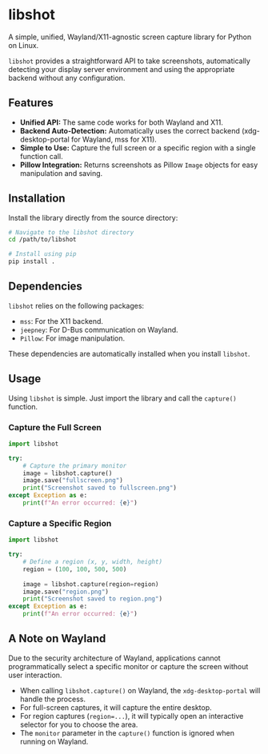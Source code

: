 # libshot

A simple, unified, Wayland/X11-agnostic screen capture library for Python on Linux.

`libshot` provides a straightforward API to take screenshots, automatically detecting your display server environment and using the appropriate backend without any configuration.

## Features

- **Unified API:** The same code works for both Wayland and X11.
- **Backend Auto-Detection:** Automatically uses the correct backend (xdg-desktop-portal for Wayland, mss for X11).
- **Simple to Use:** Capture the full screen or a specific region with a single function call.
- **Pillow Integration:** Returns screenshots as Pillow `Image` objects for easy manipulation and saving.

## Installation

Install the library directly from the source directory:

```bash
# Navigate to the libshot directory
cd /path/to/libshot

# Install using pip
pip install .
```

## Dependencies

`libshot` relies on the following packages:

- `mss`: For the X11 backend.
- `jeepney`: For D-Bus communication on Wayland.
- `Pillow`: For image manipulation.

These dependencies are automatically installed when you install `libshot`.

## Usage

Using `libshot` is simple. Just import the library and call the `capture()` function.

### Capture the Full Screen

```python
import libshot

try:
    # Capture the primary monitor
    image = libshot.capture()
    image.save("fullscreen.png")
    print("Screenshot saved to fullscreen.png")
except Exception as e:
    print(f"An error occurred: {e}")
```

### Capture a Specific Region

```python
import libshot

try:
    # Define a region (x, y, width, height)
    region = (100, 100, 500, 500)
    
    image = libshot.capture(region=region)
    image.save("region.png")
    print("Screenshot saved to region.png")
except Exception as e:
    print(f"An error occurred: {e}")
```

## A Note on Wayland

Due to the security architecture of Wayland, applications cannot programmatically select a specific monitor or capture the screen without user interaction. 

- When calling `libshot.capture()` on Wayland, the `xdg-desktop-portal` will handle the process. 
- For full-screen captures, it will capture the entire desktop.
- For region captures (`region=...`), it will typically open an interactive selector for you to choose the area.
- The `monitor` parameter in the `capture()` function is ignored when running on Wayland.